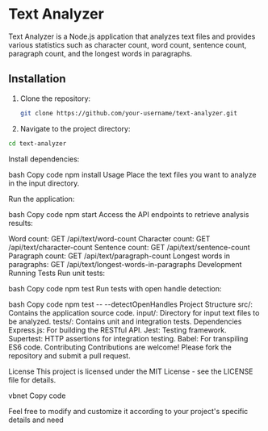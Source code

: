 # Text Analyzer

Text Analyzer is a Node.js application that analyzes text files and provides various statistics such as character count, word count, sentence count, paragraph count, and the longest words in paragraphs.

## Installation

1. Clone the repository:

   ```bash
   git clone https://github.com/your-username/text-analyzer.git
   ```
2. Navigate to the project directory:

```bash
cd text-analyzer
```
Install dependencies:

bash
Copy code
npm install
Usage
Place the text files you want to analyze in the input directory.

Run the application:

bash
Copy code
npm start
Access the API endpoints to retrieve analysis results:

Word count: GET /api/text/word-count
Character count: GET /api/text/character-count
Sentence count: GET /api/text/sentence-count
Paragraph count: GET /api/text/paragraph-count
Longest words in paragraphs: GET /api/text/longest-words-in-paragraphs
Development
Running Tests
Run unit tests:

bash
Copy code
npm test
Run tests with open handle detection:

bash
Copy code
npm test -- --detectOpenHandles
Project Structure
src/: Contains the application source code.
input/: Directory for input text files to be analyzed.
tests/: Contains unit and integration tests.
Dependencies
Express.js: For building the RESTful API.
Jest: Testing framework.
Supertest: HTTP assertions for integration testing.
Babel: For transpiling ES6 code.
Contributing
Contributions are welcome! Please fork the repository and submit a pull request.

License
This project is licensed under the MIT License - see the LICENSE file for details.

vbnet
Copy code

Feel free to modify and customize it according to your project's specific details and need
